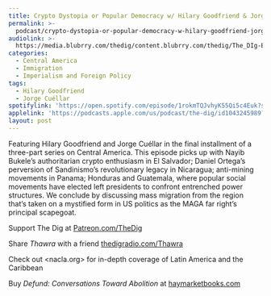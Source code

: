 ```yaml
---
title: Crypto Dystopia or Popular Democracy w/ Hilary Goodfriend & Jorge Cuéllar
permalink: >-
  podcast/crypto-dystopia-or-popular-democracy-w-hilary-goodfriend-jorge-cuellar/
audiolink: >-
  https://media.blubrry.com/thedig/content.blubrry.com/thedig/The_DIg-EP_467-CentralAmerica.mp3
categories:
  - Central America
  - Immigration
  - Imperialism and Foreign Policy
tags:
  - Hilary Goodfriend
  - Jorge Cuéllar
spotifylink: 'https://open.spotify.com/episode/1rokmTQJvhyK55Qi5c4Euk?si=8b5284cbc71448f3'
applelink: 'https://podcasts.apple.com/us/podcast/the-dig/id1043245989?i=1000678016415'
layout: post
---
```


Featuring Hilary Goodfriend and Jorge Cuéllar in the final installment of a three-part series on Central America. This episode picks up with Nayib Bukele’s authoritarian crypto enthusiasm in El Salvador; Daniel Ortega’s perversion of Sandinismo’s revolutionary legacy in Nicaragua; anti-mining movements in Panama; Honduras and Guatemala, where popular social movements have elected left presidents to confront entrenched power structures. We conclude by discussing mass migration from the region that’s taken on a mystified form in US politics as the MAGA far right’s principal scapegoat.

Support The Dig at [Patreon.com/TheDig](http://patreon.com/TheDig)

Share *Thawra* with a friend [thedigradio.com/Thawra](http://thedigradio.com/Thawra)

Check out \<nacla.org> for in-depth coverage of Latin America and the Caribbean

Buy *Defund: Conversations Toward Abolition* at [haymarketbooks.com](http://haymarketbooks.com)
